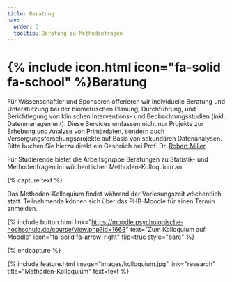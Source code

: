 ```yaml
---
title: Beratung
nav:
  order: 3
  tooltip: Beratung zu Methodenfragen
---
```


# {% include icon.html icon="fa-solid fa-school" %}Beratung

Für Wissenschaftler und Sponsoren offerieren wir individuelle Beratung und Unterstützung bei der biometrischen Planung, Durchführung, und Berichtlegung von klinischen Interventions- und Beobachtungsstudien (inkl. Datenmanagement). Diese Services umfassen nicht nur Projekte zur Erhebung und Analyse von Primärdaten, sondern auch Versorgungsforschungsprojekte auf Basis von sekundären Datenanalysen. Bitte buchen Sie hierzu direkt ein Gespräch bei Prof. Dr. [Robert Miller](http://methodenlehre.phb.de/members/robert-miller.html).

Für Studierende bietet die Arbeitsgruppe Beratungen zu Statistik- und Methodenfragen im wöchentlichen Methoden-Kolloquium an. 


{% capture text %}

Das Methoden-Kolloquium findet während der Vorlesungszeit wöchentlich statt. Teilnehmende können sich über das PHB-Moodle für einen Termin anmelden.

{%
  include button.html
  link="https://moodle.psychologische-hochschule.de/course/view.php?id=1663"
  text="Zum Kolloquium auf Moodle"
  icon="fa-solid fa-arrow-right"
  flip=true
  style="bare"
%}

{% endcapture %}

{%
  include feature.html
  image="images/kolloquium.jpg"
  link="research"
  title="Methoden-Kolloquium"
  text=text
%}
